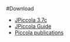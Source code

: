 #Download

-  [JPiccola 3.7c](%assets_url%/download/piccola/JPiccola3.7c.zip)
-  [JPiccola Guide](/archive/papers/Nier03aJPiccolaGuide.pdf)
-  [Piccola publications](%base_url%/scgbib)
